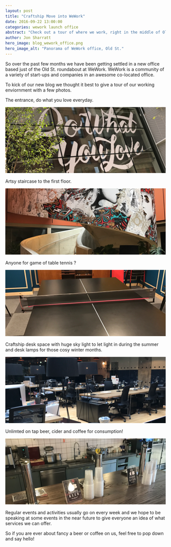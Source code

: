 ```yaml
---
layout: post
title: "Craftship Move into WeWork"
date: 2016-09-22 13:00:00
categories: wework launch office
abstract: "Check out a tour of where we work, right in the middle of Old St."
author: Jon Sharratt
hero_image: blog_wework_office.png
hero_image_alt: "Panorama of WeWork office, Old St."
---
```

So over the past few months we have been getting settled in a new office based
just of the Old St. roundabout at WeWork.  WeWork is a community of a variety
of start-ups and companies in an awesome co-located office.

To kick of our new blog we thought it best to give a tour of our working
enviornment with a few photos.

The entrance, do what you love everyday.

![WeWork Old St. Entrance](/images/blog_wework_entrance.png)

Artsy staircase to the first floor.

![WeWork Old St. Spiral Staircase](/images/blog_wework_stairs.png)

Anyone for game of table tennis ?

![Table tennis](/images/blog_wework_table_tennis.png)

Craftship desk space with huge sky light to let light in during the
summer and desk lamps for those cosy winter months.

![Craftship Deskspace](/images/blog_wework_desk_space.png)

Unlimted on tap beer, cider and coffee for consumption!

![Craftship Deskspace](/images/blog_wework_beer.png)

Regular events and activities usually go on every week and we hope to be
speaking at some events in the near future to give everyone an idea of
what services we can offer.

So if you are ever about fancy a beer or coffee on us, feel free to pop down and
say hello!

